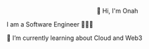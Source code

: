 
<p align="center">
    👋 Hi, I'm Onah
</p>
<p>I am a Software Engineer 👩🏽‍💻</p>
<p>🌱 I’m currently learning about Cloud and Web3</p>

<!--
**onahvictor/onahvictor** is a ✨ _special_ ✨ repository because its `README.md` (this file) appears on your GitHub profile.

Here are some ideas to get you started:

- 🔭 I’m currently working on ...
- 🌱 I’m currently learning ...
- 👯 I’m looking to collaborate on ...
- 🤔 I’m looking for help with ...
- 💬 Ask me about ...
- 📫 How to reach me: ...
- 😄 Pronouns: ...
- ⚡ Fun fact: ...
-->

